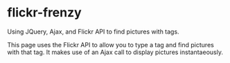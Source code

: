 # flickr-frenzy
Using JQuery, Ajax, and Flickr API to find pictures with tags.

This page uses the Flickr API to allow you to type a tag and find pictures with that tag. It makes use of an Ajax call to display pictures instantaeously.
